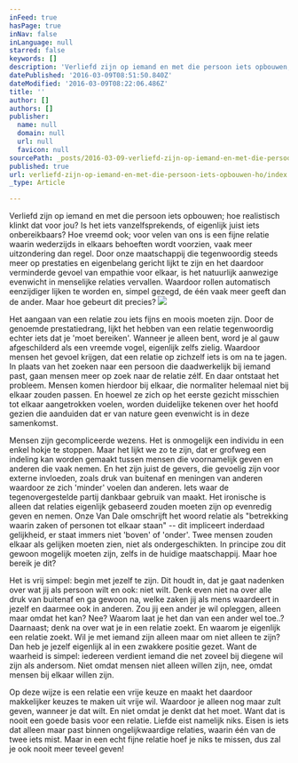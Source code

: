```yaml
---
inFeed: true
hasPage: true
inNav: false
inLanguage: null
starred: false
keywords: []
description: 'Verliefd zijn op iemand en met die persoon iets opbouwen; hoe realistisch klinkt dat voor jou? Is het iets vanzelfsprekends, of eigenlijk juist iets onbereikbaars? Hoe vreemd ook; voor velen van ons is een fijne relatie waarin wederzijds in elkaars behoeften wordt voorzien, vaak meer uitzondering dan regel. Door onze maatschappij die tegenwoordig steeds meer op prestaties en eigenbelang gericht lijkt te zijn en het daardoor verminderde gevoel van empathie voor elkaar, is het natuurlijk aanwezige evenwicht in menselijke relaties vervallen. Waardoor rollen automatisch eenzijdiger lijken te worden en, simpel gezegd, de één vaak meer geeft dan de ander. Maar hoe gebeurt dit precies?'
datePublished: '2016-03-09T08:51:50.840Z'
dateModified: '2016-03-09T08:22:06.486Z'
title: ''
author: []
authors: []
publisher:
  name: null
  domain: null
  url: null
  favicon: null
sourcePath: _posts/2016-03-09-verliefd-zijn-op-iemand-en-met-die-persoon-iets-opbouwen-ho.md
published: true
url: verliefd-zijn-op-iemand-en-met-die-persoon-iets-opbouwen-ho/index.html
_type: Article

---
```

Verliefd zijn op iemand en met die persoon iets opbouwen; hoe realistisch klinkt dat voor jou? Is het iets vanzelfsprekends, of eigenlijk juist iets onbereikbaars? Hoe vreemd ook; voor velen van ons is een fijne relatie waarin wederzijds in elkaars behoeften wordt voorzien, vaak meer uitzondering dan regel. Door onze maatschappij die tegenwoordig steeds meer op prestaties en eigenbelang gericht lijkt te zijn en het daardoor verminderde gevoel van empathie voor elkaar, is het natuurlijk aanwezige evenwicht in menselijke relaties vervallen. Waardoor rollen automatisch eenzijdiger lijken te worden en, simpel gezegd, de één vaak meer geeft dan de ander. Maar hoe gebeurt dit precies?
![](https://the-grid-user-content.s3-us-west-2.amazonaws.com/54dd7c4d-e693-4ceb-b28b-5ef1e16ef9fb.jpg)

Het aangaan van een relatie zou iets fijns en moois moeten zijn. Door de genoemde prestatiedrang, lijkt het hebben van een relatie tegenwoordig echter iets dat je 'moet bereiken'. Wanneer je alleen bent, word je al gauw afgeschilderd als een vreemde vogel, eigenlijk zelfs zielig. Waardoor mensen het gevoel krijgen, dat een relatie op zichzelf iets is om na te jagen. In plaats van het zoeken naar een persoon die daadwerkelijk bij iemand past, gaan mensen meer op zoek naar de relatie zélf. En daar ontstaat het probleem. Mensen komen hierdoor bij elkaar, die normaliter helemaal niet bij elkaar zouden passen. En hoewel ze zich op het eerste gezicht misschien tot elkaar aangetrokken voelen, worden duidelijke tekenen over het hoofd gezien die aanduiden dat er van nature geen evenwicht is in deze samenkomst.

Mensen zijn gecompliceerde wezens. Het is onmogelijk een individu in een enkel hokje te stoppen. Maar het lijkt we zo te zijn, dat er grofweg een indeling kan worden gemaakt tussen mensen die voornamelijk geven en anderen die vaak nemen. En het zijn juist de gevers, die gevoelig zijn voor externe invloeden, zoals druk van buitenaf en meningen van anderen waardoor ze zich 'minder' voelen dan anderen. Iets waar de tegenovergestelde partij dankbaar gebruik van maakt. Het ironische is alleen dat relaties eigenlijk gebaseerd zouden moeten zijn op evenredig geven en nemen. Onze Van Dale omschrijft het woord relatie als "betrekking waarin zaken of personen tot elkaar staan" -- dit impliceert inderdaad gelijkheid, er staat immers niet 'boven' of 'onder'. Twee mensen zouden elkaar als gelijken moeten zien, niet als ondergeschikten. In principe zou dit gewoon mogelijk moeten zijn, zelfs in de huidige maatschappij. Maar hoe bereik je dit?

Het is vrij simpel: begin met jezelf te zijn. Dit houdt in, dat je gaat nadenken over wat jij als persoon wilt en ook: niet wilt. Denk even niet na over alle druk van buitenaf en ga gewoon na, welke zaken jij als mens waardeert in jezelf en daarmee ook in anderen. Zou jij een ander je wil opleggen, alleen maar omdat het kan? Nee? Waarom laat je het dan van een ander wel toe..? Daarnaast; denk na over wat je in een relatie zoekt. En waarom je eigenlijk een relatie zoekt. Wil je met iemand zijn alleen maar om niet alleen te zijn? Dan heb je jezelf eigenlijk al in een zwakkere positie gezet. Want de waarheid is simpel: iedereen verdient iemand die net zoveel bij diegene wil zijn als andersom. Niet omdat mensen niet alleen willen zijn, nee, omdat mensen bij elkaar willen zijn.

Op deze wijze is een relatie een vrije keuze en maakt het daardoor makkelijker keuzes te maken uit vrije wil. Waardoor je alleen nog maar zult geven, wanneer je dat wilt. En niet omdat je denkt dat het moet. Want dat is nooit een goede basis voor een relatie. Liefde eist namelijk niks. Eisen is iets dat alleen maar past binnen ongelijkwaardige relaties, waarin één van de twee iets mist. Maar in een echt fijne relatie hoef je niks te missen, dus zal je ook nooit meer teveel geven!